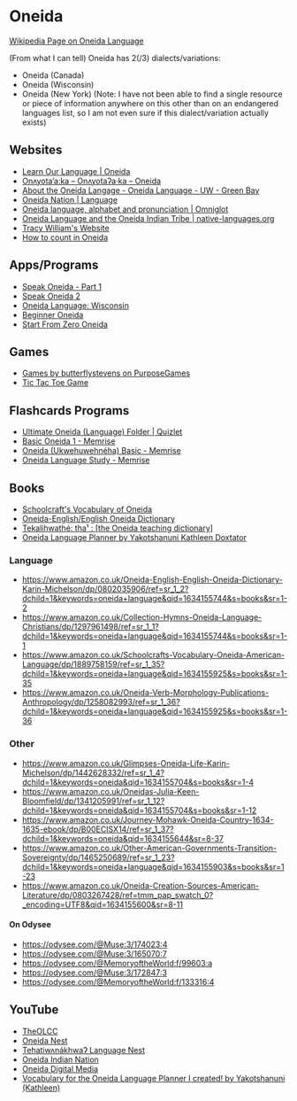 # Oneida
[Wikipedia Page on Oneida Language](https://en.wikipedia.org/wiki/Oneida_language)

(From what I can tell) Oneida has 2(/3) dialects/variations:
- Oneida (Canada)
- Oneida (Wisconsin)
- Oneida (New York) (Note: I have not been able to find a single resource or piece of information anywhere on this other than on an endangered languages list, so I am not even sure if this dialect/variation actually exists)

## Websites
* [Learn Our Language | Oneida](https://oneidalanguage.ca/learn-our-language/)
* [Onʌyota’a:ka – Onʌyotaʔa·ka – Oneida](http://www.languagegeek.com/rotinonhsonni/oneida.html)
* [About the Oneida Langage - Oneida Language - UW - Green Bay](https://www.uwgb.edu/oneida/about-the-oneida-langage/)
* [Oneida Nation | Language](https://oneida-nsn.gov/our-ways/language/)
* [Oneida language, alphabet and pronunciation | Omniglot](https://www.omniglot.com/writing/oneida.htm)
* [Oneida Language and the Oneida Indian Tribe | native-languages.org](http://www.native-languages.org/oneida.htm)
* [Tracy William's Website](http://www.u.arizona.edu/~tmw/)
* [How to count in Oneida](https://www.languagesandnumbers.com/how-to-count-in-oneida/en/one/)

## Apps/Programs
* [Speak Oneida - Part 1](https://play.google.com/store/apps/details?id=com.languagepal.androidoneidawisconsin&hl=en&gl=US)
* [Speak Oneida 2](https://play.google.com/store/apps/details?id=com.languagepal.oneida2android)
* [Oneida Language: Wisconsin](https://play.google.com/store/apps/details?id=com.oneidanation.languageapp)
* [Beginner Oneida](https://play.google.com/store/apps/details?id=com.shex.beginneroneida)
* [Start From Zero Oneida](https://play.google.com/store/apps/details?id=com.shex.startfromzero_oneida)

## Games
* [Games by butterflystevens on PurposeGames](https://www.purposegames.com/profile/29482/games)
* [Tic Tac Toe Game](https://oneida-nsn.gov/wp-content/uploads/2016/02/Tic-tac-toe.pdf?_x_tr_sl=fr&_x_tr_tl=en&_x_tr_hl=en-GB&_x_tr_pto=op)

## Flashcards Programs
* [Ultimate Oneida (Language) Folder | Quizlet](https://quizlet.com/wiredragon/folders/ultimate-oneida-language/sets)
* [Basic Oneida 1 - Memrise](https://app.memrise.com/course/1844061/basic-oneida-1/)
* [Oneida (Ukwehuwehnéha) Basic - Memrise](https://app.memrise.com/course/5698147/oneida-ukwehuwehneha-basic/)
* [Oneida Language Study - Memrise](https://app.memrise.com/course/5772626/oneida-language-study/)

## Books
* [Schoolcraft's Vocabulary of Oneida](https://books.google.ie/books?id=RJdkAAAAMAAJ&dq=schoolcrafts+vocabulary+of+oneida&hl=en&sa=X&redir_esc=y)
* [Oneida-English/English Oneida Dictionary](https://books.google.ie/books/about/Oneida_English_English_Oneida_Dictionary.html?id=jVdI9AUa6CsC&redir_esc=y)
* [Tekalihwathé: tha¹ : [the Oneida teaching dictionary]](https://www.worldcat.org/title/tekalihwathe-tha-the-oneida-teaching-dictionary/oclc/264950552&referer=brief_results)
* [Oneida Language Planner by Yakotshanuni Kathleen Doxtator](https://www.amazon.ca/dp/B09P96D9LS)

### Language
- https://www.amazon.co.uk/Oneida-English-English-Oneida-Dictionary-Karin-Michelson/dp/0802035906/ref=sr_1_2?dchild=1&keywords=oneida+language&qid=1634155744&s=books&sr=1-2
- https://www.amazon.co.uk/Collection-Hymns-Oneida-Language-Christians/dp/1297961498/ref=sr_1_1?dchild=1&keywords=oneida+language&qid=1634155744&s=books&sr=1-1
- https://www.amazon.co.uk/Schoolcrafts-Vocabulary-Oneida-American-Language/dp/1889758159/ref=sr_1_35?dchild=1&keywords=oneida+language&qid=1634155925&s=books&sr=1-35
- https://www.amazon.co.uk/Oneida-Verb-Morphology-Publications-Anthropology/dp/1258082993/ref=sr_1_36?dchild=1&keywords=oneida+language&qid=1634155925&s=books&sr=1-36

### Other
- https://www.amazon.co.uk/Glimpses-Oneida-Life-Karin-Michelson/dp/1442628332/ref=sr_1_4?dchild=1&keywords=oneida&qid=1634155704&s=books&sr=1-4
- https://www.amazon.co.uk/Oneidas-Julia-Keen-Bloomfield/dp/1341205991/ref=sr_1_12?dchild=1&keywords=oneida&qid=1634155704&s=books&sr=1-12
- https://www.amazon.co.uk/Journey-Mohawk-Oneida-Country-1634-1635-ebook/dp/B00ECISX14/ref=sr_1_37?dchild=1&keywords=oneida&qid=1634155644&sr=8-37
- https://www.amazon.co.uk/Other-American-Governments-Transition-Sovereignty/dp/1465250689/ref=sr_1_23?dchild=1&keywords=oneida+language&qid=1634155903&s=books&sr=1-23
- https://www.amazon.co.uk/Oneida-Creation-Sources-American-Literature/dp/0803267428/ref=tmm_pap_swatch_0?_encoding=UTF8&qid=1634155600&sr=8-11
#### On Odysee
- https://odysee.com/@Muse:3/174023:4
- https://odysee.com/@Muse:3/165070:7
- https://odysee.com/@MemoryoftheWorld:f/99603:a
- https://odysee.com/@Muse:3/172847:3
- https://odysee.com/@MemoryoftheWorld:f/133316:4

## YouTube
* [TheOLCC](https://www.youtube.com/user/TheOLCC)
* [Oneida Nest](https://www.youtube.com/channel/UCflkM4G6VWHjdRWyga8bsVg)
* [TehatiwʌnákhwaɁ Language Nest](https://www.youtube.com/channel/UCBnIwKX8opexGVn0B4Zm9Vw)
* [Oneida Indian Nation](https://www.youtube.com/c/TheOneidaIndianNationNY)
* [Oneida Digital Media](https://www.youtube.com/user/OneidaProductions)
* [Vocabulary for the Oneida Language Planner I created! by Yakotshanuni (Kathleen)](https://www.youtube.com/watch?v=H55k_Ckp3qc)
